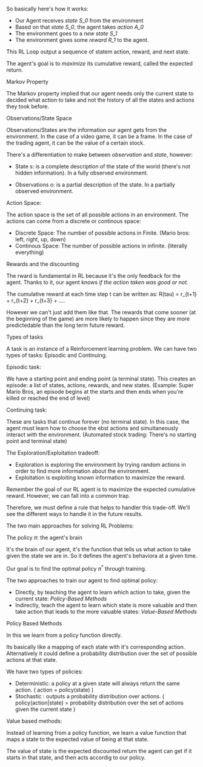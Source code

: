 So basically here's how it works:

- Our Agent receives *state S_0* from the environment
- Based on that *state S_0*, the agent takes *action A_0*
- The environment goes to a *new state S_1*
- The environment gives some *reward R_1* to the agent.

This RL Loop output a sequence of statem action, reward, and next state.

The agent's goal is to *maximize* its cumulative reward, called the expected return.

Markov Property

The Markov property implied that our agent needs only the current state to decided what action to take and not the history of all the states and actions they took before.

Observations/State Space

Observations/States are the information our agent gets from the environment. In the case of a video game, it can be a frame. In the case of the trading agent, it can be the value of a certain stock. 

There's a differentiation to make between _observation_ and _state_, however:

- State s: is a complete description of the state of the world (there's not hidden information). In a fully observed environment.

- Observations o: is a partial description of the state. In a partially observed environment.

Action Space:

The action space is the set of all possible actions in an environment. The actions can come from a discrete or continous space:

- Discrete Space: The number of possible actions in Finite. (Mario bros: left, right, up, down)
- Continous Space: The number of possible actions in infinite. (literally everything)

Rewards and the discounting

The rward is fundamental in RL because it's the only feedback for the agent. Thanks to it, our agent knows *if the action taken was good or not.*

The cumulative reward at each time step t can be written as:
R(tau) = r_{t+1} + r_{t+2} + r_{t+3} + ....

However we can't just add them like that. The rewards that come sooner (at the beginning of the game) are more likely to happen since they are more predictedable than the long term future reward.

Types of tasks

A task is an instance of a Reinforcement learning problem. We can have two types of tasks: Episodic and Continuing.

Episodic task:

We have a starting point and ending point (a terminal state). This creates an episode: a list of states, actions, rewards, and new states. (Example: Super Mario Bros, an episode begins at the starts and then ends when you're killed or reached the end of level)

Continuing task:

These are tasks that continue forever (no terminal state). In this case, the agent must learn how to choose the ebst actions and simultaneously interact with the environment. (Automated stock trading: There's no starting point and terminal state)

The Exploration/Exploitation tradeoff:

- Exploration is exploring the environment by trying random actions in order to find more information about the environment.
- Exploitation is exploiting known information to maximize the reward.

Remember the goal of our RL agent is to maximize the expected cumulative reward. However, we can fall into a common trap.

Therefore, we must define a rule that helps to handler this trade-off. We'll see the different ways to handle it in the future results.

The two main approaches for solving RL Problems:

The policy $π$: the agent's brain

It's the brain of our agent, it's the function that tells us what action to take given the state we are in. So it defines the agent's behaviora at a given time.

Our goal is to find the optimal policy $π^*$ through training.

The two approaches to train our agent to find optimal policy:

- Directly, by teaching the agent to learn which action to take, given the current state: *Policy-Based Methods*
- Indirectly, teach the agent to learn which state is more valuable and then take action that leads to the more valuable states: *Value-Based Methods*

Policy Based Methods

In this we learn from a policy function directly.

Its basically like a mapping of each state with it's corresponding action. Alternatively it could define a probability distribution over the set of possible actions at that state.

We have two types of policies:

- Deterministic: a policy at a given state will always return the same action. ( action = policy(state) )
- Stochastic : outputs a probability distribution over actions. ( policy(action|state) = probability distribution over the set of actions given the current state )

Value based methods:

Instead of learning from a policy function, we learn a value function that maps a state to the expected value of being at that state.

The value of state is the expected discounted return the agent can get if it starts in that state, and then acts accordig to our policy.

